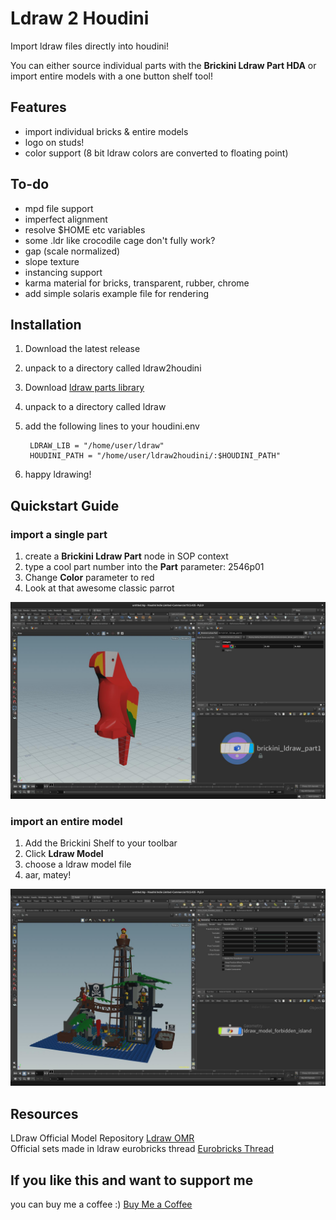 # Ldraw 2 Houdini

Import ldraw files directly into houdini!

You can either source individual parts with the **Brickini Ldraw Part HDA** or import entire models with a one button shelf tool!

## Features
- import individual bricks & entire models
- logo on studs!
- color support (8 bit ldraw colors are converted to floating point)

## To-do
- mpd file support
- imperfect alignment
- resolve $HOME etc variables
- some .ldr like crocodile cage don't fully work?
- gap (scale normalized)
- slope texture
- instancing support
- karma material for bricks, transparent, rubber, chrome
- add simple solaris example file for rendering

## Installation

1. Download the latest release
2. unpack to a directory called ldraw2houdini
3. Download [ldraw parts library](https://library.ldraw.org/updates?latest)
4. unpack to a directory called ldraw
5. add the following lines to your houdini.env

        LDRAW_LIB = "/home/user/ldraw"
        HOUDINI_PATH = "/home/user/ldraw2houdini/:$HOUDINI_PATH"

6. happy ldrawing!

## Quickstart Guide

### import a single part

1. create a **Brickini Ldraw Part** node in SOP context
2. type a cool part number into the **Part** parameter: 2546p01
3. Change **Color** parameter to red
4. Look at that awesome classic parrot

![a parrot in the houdini viewport](/resources/help/brickini_ldraw_part.jpg)

### import an entire model

1. Add the Brickini Shelf to your toolbar 
2. Click **Ldraw Model**
3. choose a ldraw model file
4. aar, matey!

![forbidden island set in the houdini viewport](/resources/help/brickini_ldraw_model.jpg)

## Resources

LDraw Official Model Repository
[Ldraw OMR](https://omr.ldraw.org/)  
Official sets made in ldraw eurobricks thread
[Eurobricks Thread](https://www.eurobricks.com/forum/index.php?/forums/topic/48285-key-topic-official-lego-sets-made-in-ldraw/)

## If you like this and want to support me

you can buy me a coffee :) [Buy Me a Coffee](https://www.buymeacoffee.com/stefanmuller)